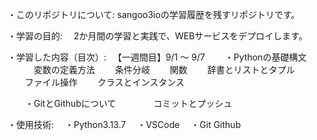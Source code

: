 ・このリポジトリについて:
  sangoo3ioの学習履歴を残すリポジトリです。
  
・学習の目的:
　2か月間の学習と実践で、WEBサービスをデプロイします。  

・学習した内容（目次）:
　【一週間目】9/1 ～ 9/7
　　・Pythonの基礎構文
  　　　変数の定義方法
    　　条件分岐
    　　関数
    　　辞書とリストとタプル
    　　ファイル操作
    　　クラスとインスタンス
    
　　・GitとGithubについて
　　　　コミットとプッシュ

・使用技術:
　・Python3.13.7
　・VSCode
　・Git Github